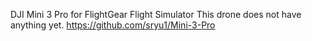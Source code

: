 DJI Mini 3 Pro for FlightGear Flight Simulator
This drone does not have anything yet. 
https://github.com/sryu1/Mini-3-Pro
